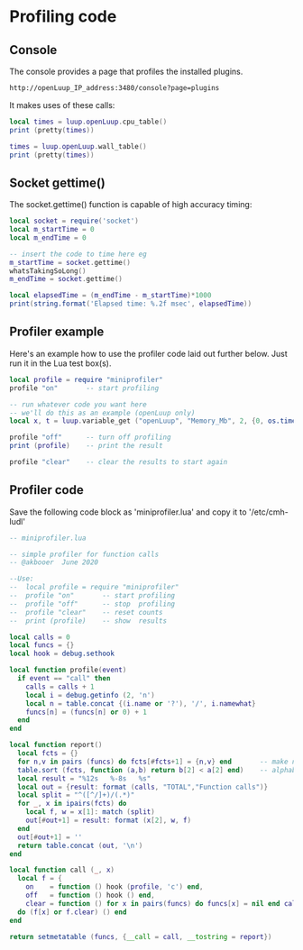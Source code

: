 # Profiling code

## Console
The console provides a page that profiles the installed plugins.

```html
http://openLuup_IP_address:3480/console?page=plugins
```

It makes uses of these calls:
```lua
local times = luup.openLuup.cpu_table()
print (pretty(times))

times = luup.openLuup.wall_table()
print (pretty(times))
```

## Socket gettime()
The socket.gettime() function is capable of high accuracy timing:
```lua
local socket = require('socket')
local m_startTime = 0
local m_endTime = 0

-- insert the code to time here eg
m_startTime = socket.gettime()
whatsTakingSoLong()
m_endTime = socket.gettime()

local elapsedTime = (m_endTime - m_startTime)*1000
print(string.format('Elapsed time: %.2f msec', elapsedTime))
```

## Profiler example
Here's an example how to use the profiler code laid out further below. Just run it in the Lua test box(s).
```lua
local profile = require "miniprofiler"
profile "on"       -- start profiling

-- run whatever code you want here
-- we'll do this as an example (openLuup only)
local x, t = luup.variable_get ("openLuup", "Memory_Mb", 2, {0, os.time()})

profile "off"      -- turn off profiling
print (profile)    -- print the result

profile "clear"    -- clear the results to start again
```

## Profiler code
Save the following code block as 'miniprofiler.lua' and copy it to '/etc/cmh-ludl'

```lua
-- miniprofiler.lua

-- simple profiler for function calls
-- @akbooer  June 2020

--Use:
--  local profile = require "miniprofiler"
--  profile "on"       -- start profiling
--  profile "off"      -- stop  profiling
--  profile "clear"    -- reset counts
--  print (profile)    -- show  results

local calls = 0
local funcs = {}
local hook = debug.sethook

local function profile(event)
  if event == "call" then
    calls = calls + 1
    local i = debug.getinfo (2, 'n')
    local n = table.concat {(i.name or '?'), '/', i.namewhat}
    funcs[n] = (funcs[n] or 0) + 1
  end
end

local function report()
  local fcts = {}
  for n,v in pairs (funcs) do fcts[#fcts+1] = {n,v} end       -- make name index
  table.sort (fcts, function (a,b) return b[2] < a[2] end)    -- alphabetize
  local result = "%12s   %-8s   %s"
  local out = {result: format (calls, "TOTAL","Function calls")}
  local split = "^([^/]+)/(.*)"
  for _, x in ipairs(fcts) do
    local f, w = x[1]: match (split)
    out[#out+1] = result: format (x[2], w, f)
  end
  out[#out+1] = ''
  return table.concat (out, '\n')
end

local function call (_, x)
  local f = {
    on    = function () hook (profile, 'c') end,
    off   = function () hook () end,
    clear = function () for x in pairs(funcs) do funcs[x] = nil end calls = 0 end}
  do (f[x] or f.clear) () end
end

return setmetatable (funcs, {__call = call, __tostring = report})

```
